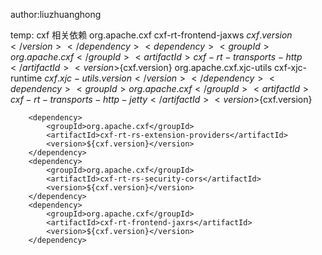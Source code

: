 author:liuzhuanghong

temp: cxf 相关依赖
		<dependency>
			<groupId>org.apache.cxf</groupId>
			<artifactId>cxf-rt-frontend-jaxws</artifactId>
			<version>${cxf.version}</version>
		</dependency>
		<dependency>
			<groupId>org.apache.cxf</groupId>
			<artifactId>cxf-rt-transports-http</artifactId>
			<version>${cxf.version}</version>
		</dependency>
		<dependency>
			<groupId>org.apache.cxf.xjc-utils</groupId>
			<artifactId>cxf-xjc-runtime</artifactId>
			<version>${cxf.xjc-utils.version}</version>
		</dependency>
		<dependency>
			<groupId>org.apache.cxf</groupId>
			<artifactId>cxf-rt-transports-http-jetty</artifactId>
			<version>${cxf.version}</version>
		</dependency>

		<dependency>
			<groupId>org.apache.cxf</groupId>
			<artifactId>cxf-rt-rs-extension-providers</artifactId>
			<version>${cxf.version}</version>
		</dependency>
		<dependency>
			<groupId>org.apache.cxf</groupId>
			<artifactId>cxf-rt-rs-security-cors</artifactId>
			<version>${cxf.version}</version>
		</dependency>
		<dependency>
			<groupId>org.apache.cxf</groupId>
			<artifactId>cxf-rt-frontend-jaxrs</artifactId>
			<version>${cxf.version}</version>
		</dependency>